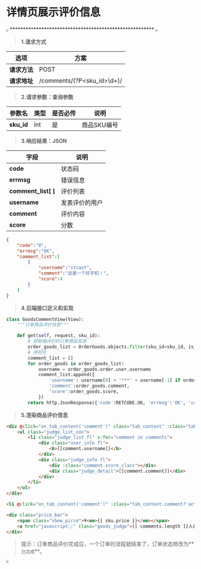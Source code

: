 # 详情页展示评价信息

<img src="/payment/images/17商品详情页显示评价信息1.png" style="zoom:35%">
*******************************************************
<img src="/payment/images/17商品详情页显示评价信息2.png" style="zoom:35%">

> **1.请求方式**

| 选项 | 方案 |
| ---------------- | ---------------- |
| **请求方法** | POST |
| **请求地址** | /comments/(?P&lt;sku_id&gt;\d+)/ |

> **2.请求参数：查询参数**

| 参数名 | 类型 | 是否必传 | 说明 |
| ---------------- | ---------------- | ---------------- | ---------------- |
| **sku_id** | int | 是 | 商品SKU编号 |

> **3.响应结果：JSON**

| 字段 | 说明 |
| ---------------- | ---------------- |
| **code** | 状态码 |
| **errmsg** | 错误信息 |
| **comment_list[ ]** | 评价列表 |
| **username** | 发表评价的用户 |
| **comment** | 评价内容 |
| **score** | 分数 | 

```json
{
    "code":"0",
    "errmsg":"OK",
    "comment_list":[
        {
            "username":"itcast",
            "comment":"这是一个好手机！",
            "score":4
        }
    ]
}
```

> **4.后端接口定义和实现**

```python
class GoodsCommentView(View):
    """订单商品评价信息"""

    def get(self, request, sku_id):
        # 获取被评价的订单商品信息
        order_goods_list = OrderGoods.objects.filter(sku_id=sku_id, is_commented=True).order_by('-create_time')[:30]
        # 序列化
        comment_list = []
        for order_goods in order_goods_list:
            username = order_goods.order.user.username
            comment_list.append({
                'username': username[0] + '***' + username[-1] if order_goods.is_anonymous else username,
                'comment':order_goods.comment,
                'score':order_goods.score,
            })
        return http.JsonResponse({'code':RETCODE.OK, 'errmsg':'OK', 'comment_list': comment_list})
```

> **5.渲染商品评价信息**

```html
<div @click="on_tab_content('comment')" class="tab_content" :class="tab_content.comment?'current':''">
    <ul class="judge_list_con">
        <li class="judge_list fl" v-for="comment in comments">
            <div class="user_info fl">
                <b>[[comment.username]]</b>
            </div>
            <div class="judge_info fl">
                <div :class="comment.score_class"></div>
                <div class="judge_detail">[[comment.comment]]</div>
            </div>
        </li>
    </ul>
</div>
```
```html
<li @click="on_tab_content('comment')" :class="tab_content.comment?'active':''">商品评价([[ comments.length ]])</li>
```
```html
<div class="price_bar">
    <span class="show_pirce">¥<em>{{ sku.price }}</em></span>
    <a href="javascript:;" class="goods_judge">[[ comments.length ]]人评价</a>
</div>
```

> 提示：订单商品评价完成后，一个订单的流程就结束了，订单状态修改为**`已完成`**。

<img src="/payment/images/18评价完成.png" style="zoom:40%">